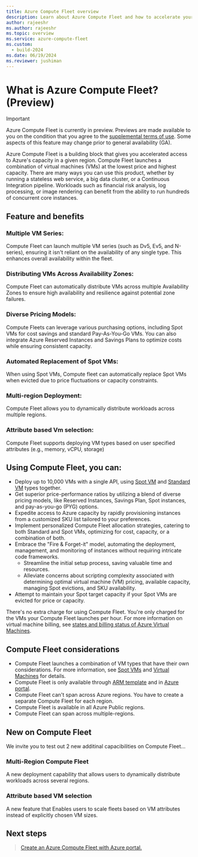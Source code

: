 ```yaml
---
title: Azure Compute Fleet overview
description: Learn about Azure Compute Fleet and how to accelerate your access to Azure's capacity.
author: rajeeshr
ms.author: rajeeshr
ms.topic: overview
ms.service: azure-compute-fleet
ms.custom:
  - build-2024
ms.date: 06/19/2024
ms.reviewer: jushiman
---
```


# What is Azure Compute Fleet? (Preview)

> [!IMPORTANT]
> Azure Compute Fleet is currently in preview. Previews are made available to you on the condition that you agree to the [supplemental terms of use](https://azure.microsoft.com/support/legal/preview-supplemental-terms/). Some aspects of this feature may change prior to general availability (GA). 

Azure Compute Fleet is a building block that gives you accelerated access to Azure's capacity in a given region. Compute Fleet launches a combination of virtual machines (VMs) at the lowest price and highest capacity. There are many ways you can use this product, whether by running a stateless web service, a big data cluster, or a Continuous Integration pipeline. Workloads such as financial risk analysis, log processing, or image rendering can benefit from the ability to run hundreds of concurrent core instances.

## Feature and benefits
### Multiple VM Series: 
Compute Fleet can launch multiple VM series (such as Dv5, Ev5, and N-series), ensuring it isn't reliant on the availability of any single type. This enhances overall availability within the fleet.
### Distributing VMs Across Availability Zones: 
Compute Fleet can automatically distribute VMs across multiple Availability Zones to ensure high availability and resilience against potential zone failures.
### Diverse Pricing Models: 
Compute Fleets can leverage various purchasing options, including Spot VMs for cost savings and standard Pay-As-You-Go VMs. You can also integrate Azure Reserved Instances and Savings Plans to optimize costs while ensuring consistent capacity.
### Automated Replacement of Spot VMs: 
When using Spot VMs, Compute fleet can automatically replace Spot VMs when evicted due to price fluctuations or capacity constraints.
### Multi-region Deployment: 
Compute Fleet allows you to dynamically distribute workloads across multiple regions.
### Attribute based Vm selection: 
Compute Fleet supports deploying VM types based on user specified attributes (e.g., memory, vCPU, storage) 
 

## Using Compute Fleet, you can:
- Deploy up to 10,000 VMs with a single API, using [Spot VM](../virtual-machines/spot-vms.md) and [Standard VM](../virtual-machines/overview.md) types together.
- Get superior price-performance ratios by utilizing a blend of diverse pricing models, like Reserved Instances, Savings Plan, Spot instances, and pay-as-you-go (PYG) options.
- Expedite access to Azure capacity by rapidly provisioning instances from a customized SKU list tailored to your preferences.
- Implement personalized Compute Fleet allocation strategies, catering to both Standard and Spot VMs, optimizing for cost, capacity, or a combination of both.
- Embrace the "Fire & Forget-it" model, automating the deployment, management, and monitoring of instances without requiring intricate code frameworks.
    - Streamline the initial setup process, saving valuable time and resources.
    - Alleviate concerns about scripting complexity associated with determining optimal virtual machine (VM) pricing, available capacity, managing Spot evictions, and SKU availability.
- Attempt to maintain your Spot target capacity if your Spot VMs are evicted for price or capacity.

There's no extra charge for using Compute Fleet. You're only charged for the VMs your Compute Fleet launches per hour. For more information on virtual machine billing, see [states and billing status of Azure Virtual Machines](../virtual-machines/states-billing.md).

## Compute Fleet considerations 

- Compute Fleet launches a combination of VM types that have their own considerations. For more information, see [Spot VMs](../virtual-machines/spot-vms.md) and [Virtual Machines](../virtual-machines/overview.md) for details. 
- Compute Fleet is only available through [ARM template](quickstart-create-rest-api.md) and in [Azure portal](quickstart-create-portal.md).
- Compute Fleet can't span across Azure regions. You have to create a separate Compute Fleet for each region.
- Compute Fleet is available in all Azure Public regions.
- Compute Fleet can span across multiple-regions.

## New on Compute Fleet

We invite you to test out 2 new additinal capacibilities on Compute Fleet...

### Multi-Region Compute Fleet
  A new deployment capability that allows users to dynamically distribute workloads across several regions.

### Attribute based VM selection
  A new feature that Enables users to scale fleets based on VM attributes instead of explicitly chosen VM sizes.

## Next steps
> [Create an Azure Compute Fleet with Azure portal.](quickstart-create-portal.md)
